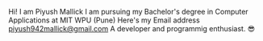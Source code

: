Hi! I am Piyush Mallick
I am pursuing my Bachelor's degree in Computer Applications at MIT WPU (Pune)
Here's my Email address piyush942mallick@gmail.com
A developer and programmig enthusiast. 😎
